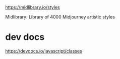 https://midlibrary.io/styles

Midlibrary: Library of 4000 Midjourney artistic styles
# dev docs
https://devdocs.io/javascript/classes